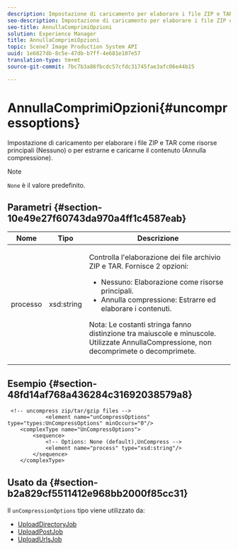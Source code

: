 ```yaml
---
description: Impostazione di caricamento per elaborare i file ZIP e TAR come risorse principali (Nessuno) o per estrarne e caricarne il contenuto (Annulla compressione).
seo-description: Impostazione di caricamento per elaborare i file ZIP e TAR come risorse principali (Nessuno) o per estrarne e caricarne il contenuto (Annulla compressione).
seo-title: AnnullaComprimiOpzioni
solution: Experience Manager
title: AnnullaComprimiOpzioni
topic: Scene7 Image Production System API
uuid: 1e6827db-8c5e-47db-b7ff-4e681e107e57
translation-type: tm+mt
source-git-commit: 7bc7b3a86fbcdc57cfdc31745fae3afc06e44b15

---
```



# AnnullaComprimiOpzioni{#uncompressoptions}

Impostazione di caricamento per elaborare i file ZIP e TAR come risorse principali (Nessuno) o per estrarne e caricarne il contenuto (Annulla compressione).

>[!NOTE]
>
>`None` è il valore predefinito.

## Parametri {#section-10e49e27f60743da970a4ff1c4587eab}

<table id="table_89C2F7CDB24848459E47F1F7F58D91BA"> 
 <thead> 
  <tr> 
   <th colname="col1" class="entry"> Nome </th> 
   <th colname="col2" class="entry"> Tipo </th> 
   <th colname="col3" class="entry"> Descrizione </th> 
  </tr> 
 </thead>
 <tbody> 
  <tr> 
   <td colname="col1"> <span class="codeph"> <span class="varname"> processo</span></span> </td> 
   <td colname="col2"> <span class="codeph"> xsd:string</span> </td> 
   <td colname="col3"> <p>Controlla l'elaborazione dei file archivio ZIP e TAR. Fornisce 2 opzioni: 
     <ul id="ul_F34E2F3B9B74450CA7E76BD9FD7137C2">
      <li id="li_E982468ED814446593B0C0A3F3D729FB"><span class="codeph"> Nessuno:</span> Elaborazione come risorse principali. </li>
      <li id="li_4A45DA99592B4EF7A1FE0A946A835104"><span class="codeph"> Annulla compressione:</span> Estrarre ed elaborare i contenuti. </li>
     </ul><p>Nota: Le costanti stringa fanno distinzione tra maiuscole e minuscole. Utilizzate <span class="codeph"> AnnullaCompressione</span>, non <span class="codeph"> decomprimete</span> o <span class="codeph"> decomprimete</span>. </p></p> </td> 
  </tr> 
 </tbody> 
</table>

## Esempio {#section-48fd14af768a436284c31692038579a8}

```
 <!-- uncompress zip/tar/gzip files -->
            <element name="unCompressOptions" type="types:UnCompressOptions" minOccurs="0"/>
    <complexType name="UnCompressOptions">
        <sequence>
            <!-- Options: None (default),UnCompress -->
            <element name="process" type="xsd:string"/>
        </sequence>
    </complexType>
```

## Usato da {#section-b2a829cf5511412e968bb2000f85cc31}

Il `unCompressionOptions` tipo viene utilizzato da:

* [UploadDirectoryJob](../../types/c-data-types/r-upload-directory-job.md#reference-e707ebf53b074c49ad983d1886e0bbb6)
* [UploadPostJob](../../types/c-data-types/r-upload-post-job.md#reference-bca2339b593f4637a687c33937215ef4)
* [UploadUrlsJob](../../types/c-data-types/r-upload-urls-job.md#reference-8e9bc895268c4321b233dbeadc990398)

